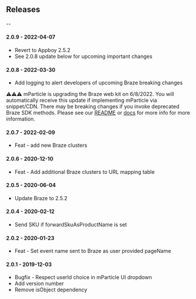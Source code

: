 ## Releases

--

#### 2.0.9 - 2022-04-07

-   Revert to Appboy 2.5.2
-   See 2.0.8 update below for upcoming important changes

#### 2.0.8 - 2022-03-30

-   Add logging to alert developers of upcoming Braze breaking changes

⚠️⚠️⚠️ mParticle is upgrading the Braze web kit on 6/8/2022.  You will automatically receive this update if implementing mParticle via snippet/CDN.  There may be breaking changes if you invoke deprecated Braze SDK methods. Please see our [README](https://github.com/mparticle-integrations/mparticle-javascript-integration-appboy#readme) or [docs](https://docs.mparticle.com/integrations/braze/event) for more info  for more information.
#### 2.0.7 - 2022-02-09

-   Feat - add new Braze clusters

#### 2.0.6 - 2020-12-10

-   Feat - Add additional Braze clusters to URL mapping table

#### 2.0.5 - 2020-06-04

-   Update Braze to 2.5.2

#### 2.0.4 - 2020-02-12

-   Send SKU if forwardSkuAsProductName is set

#### 2.0.2 - 2020-01-23

-   Feat - Set event name sent to Braze as user provided pageName

#### 2.0.1 - 2019-12-03

-   Bugfix - Respect userId choice in mParticle UI dropdown
-   Add version number
-   Remove isObject dependency
